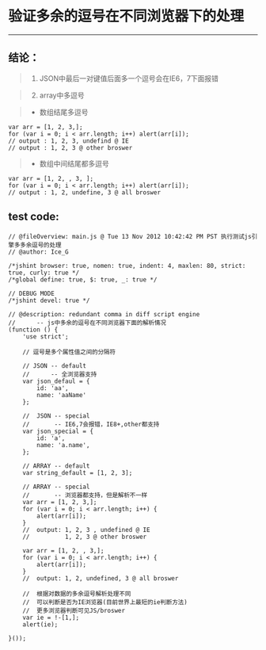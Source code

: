 # 验证多余的逗号在不同浏览器下的处理
----
## 结论：
> 1. JSON中最后一对键值后面多一个逗号会在IE6，7下面报错

> 2. array中多逗号

>   * 数组结尾多逗号

    var arr = [1, 2, 3,];
    for (var i = 0; i < arr.length; i++) alert(arr[i]);
    // output : 1, 2, 3, undefind @ IE
    // output : 1, 2, 3 @ other broswer

>   * 数组中间结尾都多逗号

    var arr = [1, 2, , 3, ];
    for (var i = 0; i < arr.length; i++) alert(arr[i]);
    // output : 1, 2, undefine, 3 @ all broswer

## test code:

    // @fileOverview: main.js @ Tue 13 Nov 2012 10:42:42 PM PST 执行测试js引擎多多余逗号的处理
    // @author: Ice_G

    /*jshint browser: true, nomen: true, indent: 4, maxlen: 80, strict: true, curly: true */
    /*global define: true, $: true, _: true */

    // DEBUG MODE
    /*jshint devel: true */

    // @description: redundant comma in diff script engine
    //      -- js中多余的逗号在不同浏览器下面的解析情况
    (function () {
        'use strict';
        
        // 逗号是多个属性值之间的分隔符

        // JSON -- default
        //      -- 全浏览器支持
        var json_defaul = {
            id: 'aa',
            name: 'aaName'
        };

        //  JSON -- special
        //       -- IE6,7会报错，IE8+,other都支持
        var json_special = {
            id: 'a',
            name: 'a.name',
        };

        // ARRAY -- default
        var string_default = [1, 2, 3];

        // ARRAY -- special
        //       -- 浏览器都支持，但是解析不一样
        var arr = [1, 2, 3,];
        for (var i = 0; i < arr.length; i++) {
            alert(arr[i]);
        }
        //  output: 1, 2, 3 , undefined @ IE
        //          1, 2, 3 @ other broswer

        var arr = [1, 2, , 3,];
        for (var i = 0; i < arr.length; i++) {
            alert(arr[i]);
        }
        //  output: 1, 2, undefined, 3 @ all broswer

        //  根据对数据的多余逗号解析处理不同
        //  可以判断是否为IE浏览器(目前世界上最短的ie判断方法)
        //  更多浏览器判断可见JS/broswer
        var ie = !-[1,];
        alert(ie);

    }());
